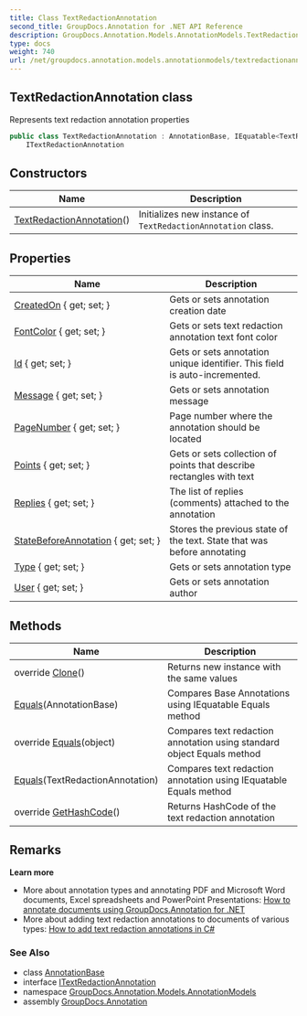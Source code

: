 ```yaml
---
title: Class TextRedactionAnnotation
second_title: GroupDocs.Annotation for .NET API Reference
description: GroupDocs.Annotation.Models.AnnotationModels.TextRedactionAnnotation class. Represents text redaction annotation properties
type: docs
weight: 740
url: /net/groupdocs.annotation.models.annotationmodels/textredactionannotation/
---
```

## TextRedactionAnnotation class

Represents text redaction annotation properties

```csharp
public class TextRedactionAnnotation : AnnotationBase, IEquatable<TextRedactionAnnotation>, 
    ITextRedactionAnnotation
```

## Constructors

| Name | Description |
| --- | --- |
| [TextRedactionAnnotation](textredactionannotation/)() | Initializes new instance of `TextRedactionAnnotation` class. |

## Properties

| Name | Description |
| --- | --- |
| [CreatedOn](../../groupdocs.annotation.models.annotationmodels/annotationbase/createdon/) { get; set; } | Gets or sets annotation creation date |
| [FontColor](../../groupdocs.annotation.models.annotationmodels/textredactionannotation/fontcolor/) { get; set; } | Gets or sets text redaction annotation text font color |
| [Id](../../groupdocs.annotation.models.annotationmodels/annotationbase/id/) { get; set; } | Gets or sets annotation unique identifier. This field is auto-incremented. |
| [Message](../../groupdocs.annotation.models.annotationmodels/annotationbase/message/) { get; set; } | Gets or sets annotation message |
| [PageNumber](../../groupdocs.annotation.models.annotationmodels/annotationbase/pagenumber/) { get; set; } | Page number where the annotation should be located |
| [Points](../../groupdocs.annotation.models.annotationmodels/textredactionannotation/points/) { get; set; } | Gets or sets collection of points that describe rectangles with text |
| [Replies](../../groupdocs.annotation.models.annotationmodels/annotationbase/replies/) { get; set; } | The list of replies (comments) attached to the annotation |
| [StateBeforeAnnotation](../../groupdocs.annotation.models.annotationmodels/annotationbase/statebeforeannotation/) { get; set; } | Stores the previous state of the text. State that was before annotating |
| [Type](../../groupdocs.annotation.models.annotationmodels/annotationbase/type/) { get; set; } | Gets or sets annotation type |
| [User](../../groupdocs.annotation.models.annotationmodels/annotationbase/user/) { get; set; } | Gets or sets annotation author |

## Methods

| Name | Description |
| --- | --- |
| override [Clone](../../groupdocs.annotation.models.annotationmodels/textredactionannotation/clone/)() | Returns new instance with the same values |
| [Equals](../../groupdocs.annotation.models.annotationmodels/annotationbase/equals/)(AnnotationBase) | Compares Base Annotations using IEquatable Equals method |
| override [Equals](../../groupdocs.annotation.models.annotationmodels/textredactionannotation/equals/#equals_2)(object) | Compares text redaction annotation using standard object Equals method |
| [Equals](../../groupdocs.annotation.models.annotationmodels/textredactionannotation/equals/#equals_1)(TextRedactionAnnotation) | Compares text redaction annotation using IEquatable Equals method |
| override [GetHashCode](../../groupdocs.annotation.models.annotationmodels/textredactionannotation/gethashcode/)() | Returns HashCode of the text redaction annotation |

## Remarks

**Learn more**

* More about annotation types and annotating PDF and Microsoft Word documents, Excel spreadsheets and PowerPoint Presentations: [How to annotate documents using GroupDocs.Annotation for .NET](https://docs.groupdocs.com/display/annotationnet/Add+annotation+to+the+document)
* More about adding text redaction annotations to documents of various types: [How to add text redaction annotations in C#](https://docs.groupdocs.com/display/annotationnet/Add+text+redaction+annotation)

### See Also

* class [AnnotationBase](../annotationbase/)
* interface [ITextRedactionAnnotation](../../groupdocs.annotation.models.annotationmodels.interfaces.annotations/itextredactionannotation/)
* namespace [GroupDocs.Annotation.Models.AnnotationModels](../../groupdocs.annotation.models.annotationmodels/)
* assembly [GroupDocs.Annotation](../../)


